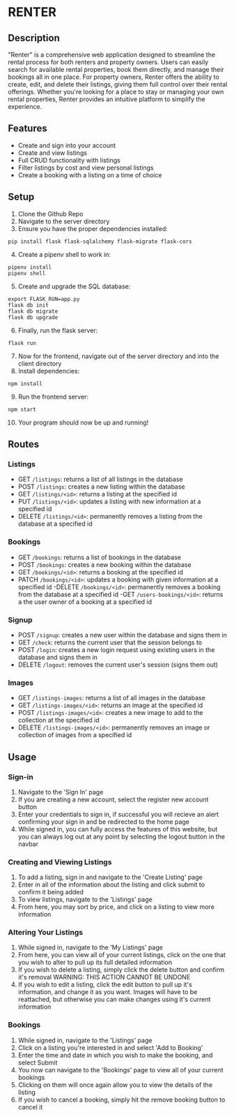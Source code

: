 # RENTER

## Description

"Renter" is a comprehensive web application designed to streamline the rental process for both renters and property owners. Users can easily search for available rental properties, book them directly, and manage their bookings all in one place. For property owners, Renter offers the ability to create, edit, and delete their listings, giving them full control over their rental offerings. Whether you're looking for a place to stay or managing your own rental properties, Renter provides an intuitive platform to simplify the experience.

## Features

- Create and sign into your account
- Create and view listings
- Full CRUD functionality with listings
- Filter listings by cost and view personal listings
- Create a booking with a listing on a time of choice

## Setup

1. Clone the Github Repo
2. Navigate to the server directory
3. Ensure you have the proper dependencies installed:
```console
pip install flask flask-sqlalchemy flask-migrate flask-cors
```
4. Create a pipenv shell to work in:
```console
pipenv install
pipenv shell
```
5. Create and upgrade the SQL database:
```console
export FLASK_RUN=app.py
flask db init
flask db migrate
flask db upgrade
```
6. Finally, run the flask server:
```console
flask run
```
7. Now for the frontend, navigate out of the server directory and into the client directory
8. Install dependencies:
```console
npm install
```
9. Run the frontend server:
```console
npm start
```
10. Your program should now be up and running!

## Routes

### Listings

- GET ```/listings```: returns a list of all listings in the database
- POST ```/listings```: creates a new listing within the database
- GET ```/listings/<id>```: returns a listing at the specified id
- PUT ```/listings/<id>```: updates a listing with new information at a specified id
- DELETE ```/listings/<id>```: permanently removes a listing from the database at a specified id

### Bookings

- GET ```/bookings```: returns a list of bookings in the database
- POST ```/bookings```: creates a new booking within the database
- GET ```/bookings/<id>```: returns a booking at the specified id
- PATCH ```/bookings/<id>```: updates a booking with given information at a specified id
-DELETE ```/bookings/<id>```: permanently removes a booking from the database at a specified id
-GET ```/users-bookings/<id>```: returns a the user owner of a booking at a specified id

### Signup

- POST ```/signup```: creates a new user within the database and signs them in
- GET ```/check```: returns the current user that the session belongs to
- POST ```/login```: creates a new login request using existing users in the database and signs them in
- DELETE ```/logout```: removes the current user's session (signs them out)

### Images

- GET ```/listings-images```: returns a list of all images in the database
- GET ```/listings-images/<id>```: returns an image at the specified id
- POST ```/listings-images/<id>```: creates a new image to add to the collection at the specified id
- DELETE ```/listings-images/<id>```: permanently removes an image or collection of images from a specified id

## Usage

### Sign-in

1. Navigate to the 'Sign In' page
2. If you are creating a new account, select the register new account button
3. Enter your credentials to sign in, if successful you will recieve an alert confirming your sign in and be redirected to the home page
4. While signed in, you can fully access the features of this website, but you can always log out at any point by selecting the logout button in the navbar

### Creating and Viewing Listings

1. To add a listing, sign in and navigate to the 'Create Listing' page
2. Enter in all of the information about the listing and click submit to confirm it being added
3. To view listings, navigate to the 'Listings' page
4. From here, you may sort by price, and click on a listing to view more information

### Altering Your Listings

1. While signed in, navigate to the 'My Listings' page
2. From here, you can view all of your current listings, click on the one that you wish to alter to pull up its full detailed information
3. If you wish to delete a listing, simply click the delete button and confirm it's removal WARNING: THIS ACTION CANNOT BE UNDONE
4. If you wish to edit a listing, click the edit button to pull up it's information, and change it as you want. Images will have to be reattached, but otherwise you can make changes using it's current information

### Bookings

1. While signed in, navigate to the 'Listings' page
2. Click on a listing you're interested in and select 'Add to Booking'
3. Enter the time and date in which you wish to make the booking, and select Submit
4. You now can navigate to the 'Bookings' page to view all of your current bookings
5. Clicking on them will once again allow you to view the details of the listing
6. If you wish to cancel a booking, simply hit the remove booking button to cancel it




